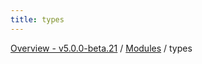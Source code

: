 ```yaml
---
title: types
---
```


[Overview - v5.0.0-beta.21](../README.en.md) / [Modules](../modules.en.md) / types
